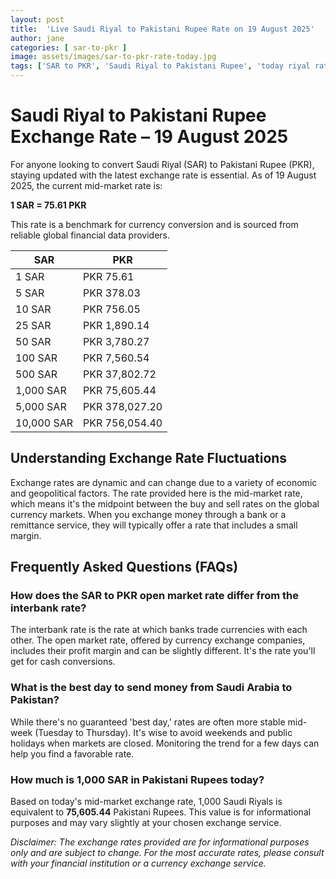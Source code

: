 ```yaml
---
layout: post
title:  'Live Saudi Riyal to Pakistani Rupee Rate on 19 August 2025'
author: jane
categories: [ sar-to-pkr ]
image: assets/images/sar-to-pkr-rate-today.jpg
tags: ['SAR to PKR', 'Saudi Riyal to Pakistani Rupee', 'today riyal rate in pakistan', 'saudi riyal rate', 'open market riyal rate']
---
```


# Saudi Riyal to Pakistani Rupee Exchange Rate – 19 August 2025

For anyone looking to convert Saudi Riyal (SAR) to Pakistani Rupee (PKR), staying updated with the latest exchange rate is essential. As of 19 August 2025, the current mid-market rate is:

**1 SAR = 75.61 PKR**

This rate is a benchmark for currency conversion and is sourced from reliable global financial data providers.

| SAR | PKR |
| --- | --- |
| 1 SAR | PKR 75.61 |
| 5 SAR | PKR 378.03 |
| 10 SAR | PKR 756.05 |
| 25 SAR | PKR 1,890.14 |
| 50 SAR | PKR 3,780.27 |
| 100 SAR | PKR 7,560.54 |
| 500 SAR | PKR 37,802.72 |
| 1,000 SAR | PKR 75,605.44 |
| 5,000 SAR | PKR 378,027.20 |
| 10,000 SAR | PKR 756,054.40 |


## Understanding Exchange Rate Fluctuations

Exchange rates are dynamic and can change due to a variety of economic and geopolitical factors. The rate provided here is the mid-market rate, which means it's the midpoint between the buy and sell rates on the global currency markets. When you exchange money through a bank or a remittance service, they will typically offer a rate that includes a small margin.

## Frequently Asked Questions (FAQs)

### How does the SAR to PKR open market rate differ from the interbank rate?

The interbank rate is the rate at which banks trade currencies with each other. The open market rate, offered by currency exchange companies, includes their profit margin and can be slightly different. It's the rate you'll get for cash conversions.

### What is the best day to send money from Saudi Arabia to Pakistan?

While there's no guaranteed 'best day,' rates are often more stable mid-week (Tuesday to Thursday). It's wise to avoid weekends and public holidays when markets are closed. Monitoring the trend for a few days can help you find a favorable rate.

### How much is 1,000 SAR in Pakistani Rupees today?

Based on today's mid-market exchange rate, 1,000 Saudi Riyals is equivalent to **75,605.44** Pakistani Rupees. This value is for informational purposes and may vary slightly at your chosen exchange service.



*Disclaimer: The exchange rates provided are for informational purposes only and are subject to change. For the most accurate rates, please consult with your financial institution or a currency exchange service.*
